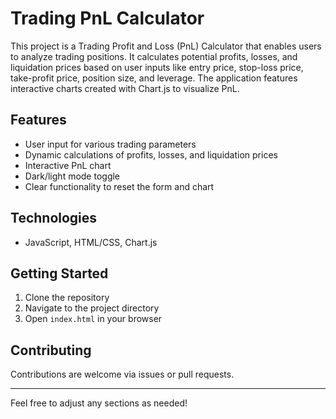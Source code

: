 # Trading PnL Calculator

This project is a Trading Profit and Loss (PnL) Calculator that enables users to analyze trading positions. It calculates potential profits, losses, and liquidation prices based on user inputs like entry price, stop-loss price, take-profit price, position size, and leverage. The application features interactive charts created with Chart.js to visualize PnL.

## Features

- User input for various trading parameters
- Dynamic calculations of profits, losses, and liquidation prices
- Interactive PnL chart
- Dark/light mode toggle
- Clear functionality to reset the form and chart

## Technologies

- JavaScript, HTML/CSS, Chart.js

## Getting Started

1. Clone the repository
2. Navigate to the project directory
3. Open `index.html` in your browser

## Contributing

Contributions are welcome via issues or pull requests.

--- 

Feel free to adjust any sections as needed!
